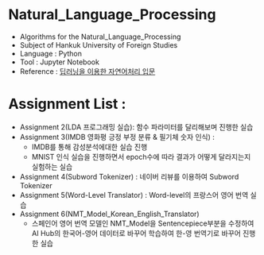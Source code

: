 # Natural_Language_Processing
- Algorithms for the Natural_Language_Processing
- Subject of Hankuk University of Foreign Studies
- Language : Python 
- Tool : Jupyter Notebook 
- Reference : [딥러닝을 이용한 자연어처리 입문](https://wikidocs.net/book/2155)

# Assignment List : 
- Assignment 2(LDA 프로그래밍 실습): 함수 파라미터를 달리해보며 진행한 실습 
- Assignment 3(IMDB 영화평 긍정 부정 분류 & 필기체 숫자 인식) : 
  - IMDB를 통해 감성분석에대한 실습 진행
  - MNIST 인식 실습을 진행하면서 epoch수에 따라 결과가 어떻게 달라지는지 실험하는 실습
- Assignment 4(Subword Tokenizer) : 네이버 리뷰를 이용하여 Subword Tokenizer
- Assignment 5(Word-Level Translator) : Word-level의 프랑스어 영어 번역 실습
- Assignment 6(NMT_Model_Korean_English_Translator)
  - 스페인어 영어 번역 모델인 NMT_Model을 Sentencepiece부분을 수정하여 AI Hub의 한국어-영어 데이터로 바꾸어 학습하여 한-영 번역기로 바꾸어 진행한 실습
